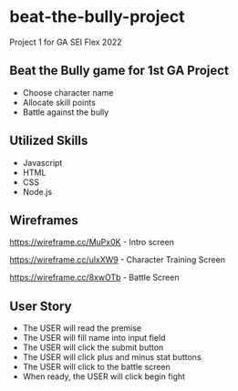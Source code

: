 # beat-the-bully-project
Project 1 for GA SEI Flex 2022

## Beat the Bully game for 1st GA Project
* Choose character name
* Allocate skill points
* Battle against the bully

## Utilized Skills
* Javascript
* HTML
* CSS
* Node.js

## Wireframes
https://wireframe.cc/MuPx0K - Intro screen

https://wireframe.cc/ulxXW9 - Character Training Screen

https://wireframe.cc/8xwOTb - Battle Screen

## User Story
* The USER will read the premise
* The USER will fill name into input field
* The USER will click the submit button
* The USER will click plus and minus stat buttons
* The USER will click to the battle screen
* When ready, the USER will click begin fight
